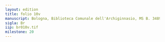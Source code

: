 ```yaml
---
layout: edition
title: folio 10v
manuscript: Bologna, Biblioteca Comunale dell'Archiginnasio, MS B. 3489
sigla: Br
iip: br010v.tif
milestone: 20
---
```


